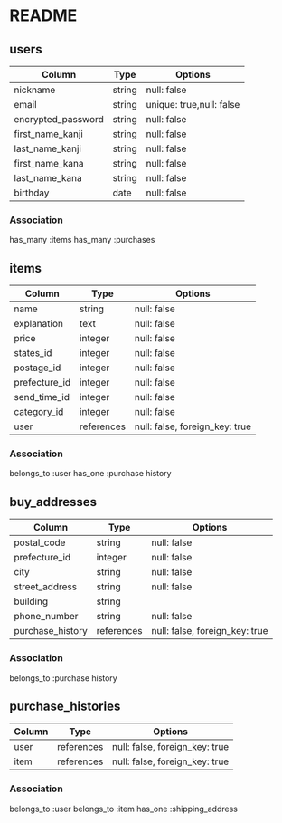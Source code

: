 # README

## users

|Column             |Type   |Options                  |
|-------------------|-------|-------------------------|
|nickname           |string |null: false              |
|email              |string |unique: true,null: false |
|encrypted_password |string |null: false              |
|first_name_kanji   |string |null: false              |
|last_name_kanji    |string |null: false              |
|first_name_kana    |string |null: false              |
|last_name_kana     |string |null: false              |
|birthday           |date   |null: false              |


### Association
has_many :items
has_many :purchases

## items

|Column             |Type       |Options                        |
|-------------------|-----------|-------------------------------|
|name               |string     |null: false                    |
|explanation        |text       |null: false                    |
|price              |integer    |null: false                    |
|states_id          |integer    |null: false                    |
|postage_id         |integer    |null: false                    |
|prefecture_id      |integer    |null: false                    |
|send_time_id       |integer    |null: false                    |
|category_id        |integer    |null: false                    |
|user               |references |null: false, foreign_key: true |

### Association
belongs_to :user
has_one :purchase history

## buy_addresses

|Column          |Type        |Options                        |
|----------------|------------|-------------------------------|
|postal_code     |string      |null: false                    |
|prefecture_id   |integer     |null: false                    |
|city            |string      |null: false                    |
|street_address  |string      |null: false                    |
|building        |string      |                               |
|phone_number    |string      |null: false                    |
|purchase_history|references  |null: false, foreign_key: true |


### Association
belongs_to :purchase history

## purchase_histories

|Column              |Type       |Options                        |
|--------------------|-----------|-------------------------------|
|user                |references |null: false, foreign_key: true |
|item                |references |null: false, foreign_key: true |


### Association
belongs_to :user
belongs_to :item
has_one :shipping_address